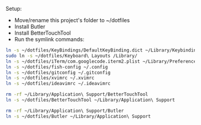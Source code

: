 Setup:

- Move/rename this project's folder to ~/dotfiles
- Install Butler
- Install BetterTouchTool
- Run the symlink commands:

```bash
ln -s ~/dotfiles/KeyBindings/DefaultKeyBinding.dict ~/Library/Keybindings/DefaultKeyBinding.dict
sudo ln -s ~/dotfiles/Keyboard\ Layouts /Library/
ln -s ~/dotfiles/iTerm/com.googlecode.iterm2.plist ~/Library/Preferences
ln -s ~/dotfiles/fish-config ~/.config
ln -s ~/dotfiles/gitconfig ~/.gitconfig
ln -s ~/dotfiles/xvimrc ~/.xvimrc
ln -s ~/dotfiles/ideavimrc ~/.ideavimrc

rm -rf ~/Library/Application\ Support/BetterTouchTool
ln -s ~/dotfiles/BetterTouchTool ~/Library/Application\ Support

rm -rf ~/Library/Application\ Support/Butler
ln -s ~/dotfiles/Butler ~/Library/Application\ Support
```
